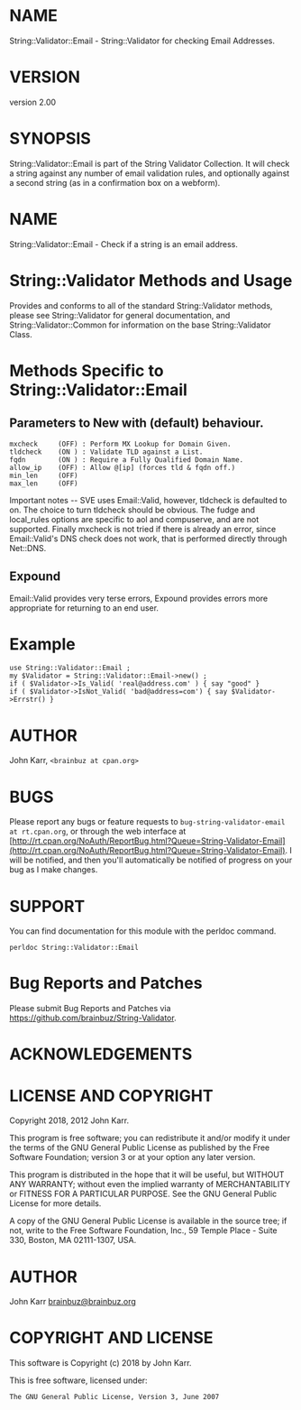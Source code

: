 # NAME

String::Validator::Email - String::Validator for checking Email Addresses.

# VERSION

version 2.00

# SYNOPSIS

String::Validator::Email is part of the String Validator Collection. It will
check a string against any number of email validation rules, and optionally
against a second string (as in a confirmation box on a webform).

# NAME

String::Validator::Email - Check if a string is an email address.

# String::Validator Methods and Usage

Provides and conforms to all of the standard String::Validator methods,
please see String::Validator for general documentation, and
String::Validator::Common for information on the base String::Validator Class.

# Methods Specific to String::Validator::Email

## Parameters to New with (default) behaviour.

    mxcheck     (OFF) : Perform MX Lookup for Domain Given.
    tldcheck    (ON ) : Validate TLD against a List.
    fqdn        (ON ) : Require a Fully Qualified Domain Name.
    allow_ip    (OFF) : Allow @[ip] (forces tld & fqdn off.)
    min_len     (OFF)
    max_len     (OFF)

Important notes -- SVE uses Email::Valid, however, tldcheck is defaulted to on.
The choice to turn tldcheck should be obvious. The fudge and local\_rules
options are specific to aol and compuserve, and are not supported.
Finally mxcheck is not tried if there is already an error, since Email::Valid's
DNS check does not work, that is performed directly through Net::DNS.

## Expound

Email::Valid provides very terse errors, Expound provides errors more appropriate
for returning to an end user.

# Example

    use String::Validator::Email ;
    my $Validator = String::Validator::Email->new() ;
    if ( $Validator->Is_Valid( 'real@address.com' ) { say "good" }
    if ( $Validator->IsNot_Valid( 'bad@address=com') { say $Validator->Errstr() }

# AUTHOR

John Karr, `<brainbuz at cpan.org>`

# BUGS

Please report any bugs or feature requests to `bug-string-validator-email at rt.cpan.org`, or through
the web interface at [http://rt.cpan.org/NoAuth/ReportBug.html?Queue=String-Validator-Email](http://rt.cpan.org/NoAuth/ReportBug.html?Queue=String-Validator-Email).  I will be notified, and then you'll
automatically be notified of progress on your bug as I make changes.

# SUPPORT

You can find documentation for this module with the perldoc command.

    perldoc String::Validator::Email

# Bug Reports and Patches

Please submit Bug Reports and Patches via https://github.com/brainbuz/String-Validator.

# ACKNOWLEDGEMENTS

# LICENSE AND COPYRIGHT

Copyright 2018, 2012 John Karr.

This program is free software; you can redistribute it and/or modify
it under the terms of the GNU General Public License as published by
the Free Software Foundation; version 3 or at your option
any later version.

This program is distributed in the hope that it will be useful,
but WITHOUT ANY WARRANTY; without even the implied warranty of
MERCHANTABILITY or FITNESS FOR A PARTICULAR PURPOSE.  See the
GNU General Public License for more details.

A copy of the GNU General Public License is available in the source tree;
if not, write to the Free Software Foundation, Inc.,
59 Temple Place - Suite 330, Boston, MA 02111-1307, USA.

# AUTHOR

John Karr <brainbuz@brainbuz.org>

# COPYRIGHT AND LICENSE

This software is Copyright (c) 2018 by John Karr.

This is free software, licensed under:

    The GNU General Public License, Version 3, June 2007
